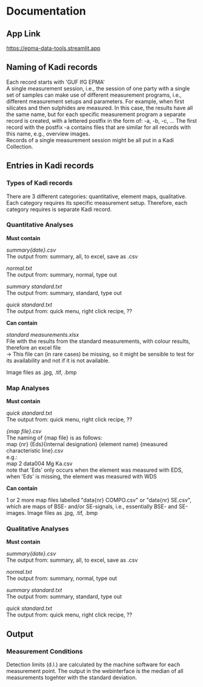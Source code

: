 # Documentation

## App Link  

https://epma-data-tools.streamlit.app

## Naming of Kadi records  

Each record starts with 'GUF IfG EPMA'  
A single measurement session, i.e., the session of one party with a single set of samples can make use of different measurement programs, i.e., different measurement setups and parameters. For example, when first silicates and then sulphides are measured. In this case, the results have all the same name, but for each specific measurement program a separate record is created, with a lettered postfix in the form of: -a, -b, -c, ... The first record with the postfix -a contains files that are similar for all records with this name, e.g., overview images.  
Records of a single measurement session might be all put in a Kadi Collection.

## Entries in Kadi records  


### Types of Kadi records
There are 3 different categories: quantitative, element maps, qualitative. Each category requires its specific measurement setup. Therefore, each category requires is separate Kadi record.

### Quantitative Analyses  

**Must contain**  

*summary{date}.csv*  
The output from: summary, all, to excel, save as .csv  
  
*normal.txt*  
The output from: summary, normal, type out  
  
*summary standard.txt*  
The output from: summary, standard, type out  

*quick standard.txt*  
The output from: quick menu, right click recipe, ??  

  
**Can contain**  

*standard measurements.xlsx*  
File with the results from the standard measurements, with colour results, therefore an excel file  
-> This file can (in rare cases) be missing, so it might be sensible to test for its availability and not if it is not available.

Image files as .jpg, .tif, .bmp  


### Map Analyses  

**Must contain**  

*quick standard.txt*  
The output from: quick menu, right click recipe, ??  

*{map file}.csv*  
The naming of {map file} is as follows:  
map {nr} {Eds}{internal designation} {element name} {measured characteristic line}.csv  
e.g.:  
map 2 data004 Mg Ka.csv  
note that 'Eds' only occurs when the element was measured with EDS, when 'Eds' is missing, the element was measured with WDS
  
**Can contain**  

1 or 2 more map files labelled "data{nr} COMPO.csv" or "data{nr} SE.csv", which are maps of BSE- and/or SE-signals, i.e., essentially BSE- and SE-images.
Image files as .jpg, .tif, .bmp  


### Qualitative Analyses  

**Must contain**  

*summary{date}.csv*  
The output from: summary, all, to excel, save as .csv  
  
*normal.txt*  
The output from: summary, normal, type out  
  
*summary standard.txt*  
The output from: summary, standard, type out  

*quick standard.txt*  
The output from: quick menu, right click recipe, ??  


## Output

### Measurement Conditions
Detection limits (d.l.) are calculated by the machine software for each measurement point. The output in the webinterface is the median of all measurements togehter with the standard deviation.
